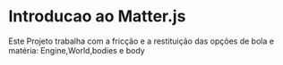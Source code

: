 # Introducao ao Matter.js
Este Projeto trabalha com a fricção e a restituição das opções de bola e matéria: Engine,World,bodies e body
